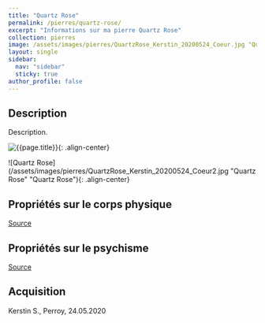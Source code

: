 ```yaml
---
title: "Quartz Rose"
permalink: /pierres/quartz-rose/
excerpt: "Informations sur ma pierre Quartz Rose"
collection: pierres
image: /assets/images/pierres/QuartzRose_Kerstin_20200524_Coeur.jpg "Quartz Rose"
layout: single
sidebar:
  nav: "sidebar"
  sticky: true
author_profile: false
---
```


## Description
Description.

![{{page.title}}]({{page.image}} "Quartz Rose"){: .align-center}

![Quartz Rose](/assets/images/pierres/QuartzRose_Kerstin_20200524_Coeur2.jpg "Quartz Rose" "Quartz Rose"){: .align-center}


## Propriétés sur le corps physique


[Source](https://)


## Propriétés sur le psychisme


[Source](https://)

## Acquisition
Kerstin S., Perroy, 24.05.2020
